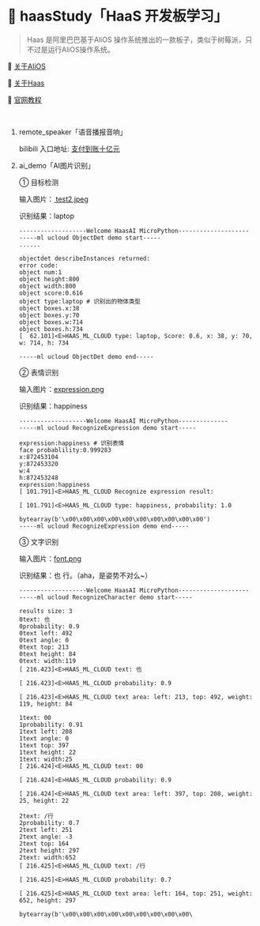# 🧰 haasStudy「HaaS 开发板学习」


> Haas 是阿里巴巴基于AliOS 操作系统推出的一款板子，类似于树莓派，只不过是运行AliOS操作系统。

📀 [关于AliOS](https://www.aliyun.com/product/aliosthings?spm=a2cpu.b16145223.0.0.595660b1oZ8mUX)

📱 [关于Haas](https://haas.iot.aliyun.com)

📄 [官网教程](https://g.alicdn.com/HaaSAI/PythonDoc/demos/index.html#ii-ai)

<br>

1. remote_speaker「语音播报音响」

    bilibili 入口地址: [支付到账十亿元](https://www.bilibili.com/video/BV17q4y157AY?share_source=copy_web)

2. ai_demo「AI图片识别」
    
    ① 目标检测

    输入图片：<a href="https://github.com/BugCui/haasStudy/blob/main/ai_demo/solutions/ai_demo/resource/test2.jpeg"> test2.jpeg </a>

    识别结果：laptop
    ```
    -------------------Welcome HaasAI MicroPython--------------------
    -----ml ucloud ObjectDet demo start-----
    ......

    objectdet describeInstances returned:
    error code: 
    object num:1
    object height:800
    object width:800
    object score:0.616
    object type:laptop # 识别出的物体类型
    object boxes.x:38
    object boxes.y:70
    object boxes.w:714
    object boxes.h:734
    [  62.101]<E>HAAS_ML_CLOUD type: laptop, Score: 0.6, x: 38, y: 70, w: 714, h: 734

    -----ml ucloud ObjectDet demo end-----
    ```

    ② 表情识别

    输入图片：<a href="https://github.com/BugCui/haasStudy/blob/main/ai_demo/solutions/ai_demo/resource/expression.png">expression.png</a>

    识别结果：happiness

    ```
    -------------------Welcome HaasAI MicroPython--------------
    -----ml ucloud RecognizeExpression demo start-----

    expression:happiness # 识别表情
    face probablility:0.999283
    x:872453104
    y:872453320
    w:4
    h:872453248
    expression:happiness
    [ 101.791]<E>HAAS_ML_CLOUD Recognize expression result:

    [ 101.791]<E>HAAS_ML_CLOUD type: happiness, probability: 1.0

    bytearray(b'\x00\x00\x00\x00\x00\x00\x00\x00\x00\x00')
    -----ml ucloud RecognizeExpression demo end-----

    ```

    ③ 文字识别

    输入图片：<a href="https://github.com/BugCui/haasStudy/blob/main/ai_demo/solutions/ai_demo/resource/font.png">font.png</a>

    识别结果：也 行。（aha，是姿势不对么~）

    ```
    -------------------Welcome HaasAI MicroPython--------------------
    -----ml ucloud RecognizeCharacter demo start-----
  
    results size: 3
    0text: 也
    0probability: 0.9
    0text left: 492
    0text angle: 0
    0text top: 213
    0text height: 84
    0text: width:119
    [ 216.423]<E>HAAS_ML_CLOUD text: 也

    [ 216.423]<E>HAAS_ML_CLOUD probability: 0.9

    [ 216.423]<E>HAAS_ML_CLOUD text area: left: 213, top: 492, weight: 119, height: 84

    1text: 00
    1probability: 0.91
    1text left: 208
    1text angle: 0
    1text top: 397
    1text height: 22
    1text: width:25
    [ 216.424]<E>HAAS_ML_CLOUD text: 00

    [ 216.424]<E>HAAS_ML_CLOUD probability: 0.9

    [ 216.424]<E>HAAS_ML_CLOUD text area: left: 397, top: 208, weight: 25, height: 22

    2text: /行
    2probability: 0.7
    2text left: 251
    2text angle: -3
    2text top: 164
    2text height: 297
    2text: width:652
    [ 216.425]<E>HAAS_ML_CLOUD text: /行

    [ 216.425]<E>HAAS_ML_CLOUD probability: 0.7

    [ 216.425]<E>HAAS_ML_CLOUD text area: left: 164, top: 251, weight: 652, height: 297

    bytearray(b'\x00\x00\x00\x00\x00\x00\x00\x00\x00\
    ```

